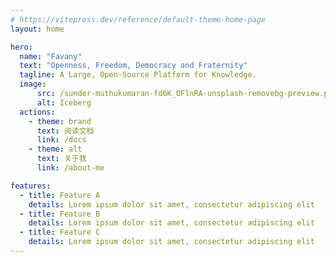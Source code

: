 ```yaml
---
# https://vitepress.dev/reference/default-theme-home-page
layout: home

hero:
  name: "Favany"
  text: "Openness, Freedom, Democracy and Fraternity"
  tagline: A Large, Open-Source Platform for Knowledge.
  image:
      src: /sunder-muthukumaran-fd6K_OFlnRA-unsplash-removebg-preview.png
      alt: Iceberg
  actions:
    - theme: brand
      text: 阅读文档
      link: /docs
    - theme: alt
      text: 关于我
      link: /about-me

features:
  - title: Feature A
    details: Lorem ipsum dolor sit amet, consectetur adipiscing elit
  - title: Feature B
    details: Lorem ipsum dolor sit amet, consectetur adipiscing elit
  - title: Feature C
    details: Lorem ipsum dolor sit amet, consectetur adipiscing elit
---
```



